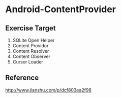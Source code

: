 # Android-ContentProvider

## Exercise Target
1. SQLite Open Helper
1. Content Providor
1. Content Resolver
1. Content Observer
1. Cursor Loader

## Reference
http://www.jianshu.com/p/dcf803ea2f98   

